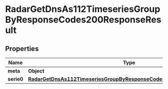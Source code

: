 

# RadarGetDnsAs112TimeseriesGroupByResponseCodes200ResponseResult


## Properties

| Name | Type | Description | Notes |
|------------ | ------------- | ------------- | -------------|
|**meta** | **Object** |  |  |
|**serie0** | [**RadarGetDnsAs112TimeseriesGroupByResponseCodes200ResponseResultSerie0**](RadarGetDnsAs112TimeseriesGroupByResponseCodes200ResponseResultSerie0.md) |  |  |



